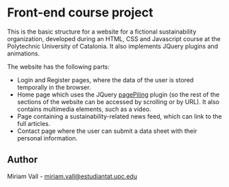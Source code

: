 # Front-end course project

This is the basic structure for a website for a fictional sustainability organization, developed during an HTML, CSS and Javascript course at the Polytechnic University of Catalonia. It also implements JQuery plugins and animations.

The website has the following parts:

* Login and Register pages, where the data of the user is stored temporally in the browser.
* Home page which uses the JQuery [pagePiling](https://alvarotrigo.com/pagePiling/#page2) plugin (so the rest of the sections of the website can be accessed by scrolling or by URL). It also contains multimedia elements, such as a video.
* Page containing a sustainability-related news feed, which can link to the full articles.
* Contact page where the user can submit a data sheet with their personal information.

## Author

Miriam Vall - miriam.vall@estudiantat.upc.edu
